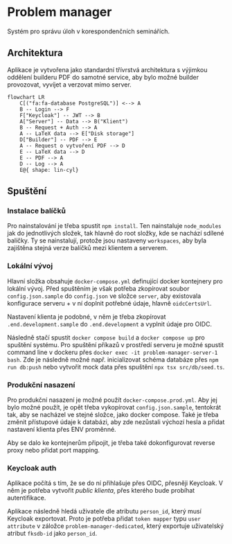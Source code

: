 # Problem manager

Systém pro správu úloh v korespondenčních seminářích.

## Architektura

Aplikace je vytvořena jako standardní třívrstvá architektura s výjimkou
oddělení builderu PDF do samotné service, aby bylo možné builder provozovat,
vyvíjet a verzovat mimo server.

```mermaid
flowchart LR
    C[("fa:fa-database PostgreSQL")] <--> A
    B -- Login --> F
    F["Keycloak"] -- JWT --> B
    A["Server"] -- Data --> B("Klient")
    B -- Request + Auth --> A
    A -- LaTeX data --> E["Disk storage"]
    D["Builder"] -- PDF --> E
    A -- Request o vytvoření PDF --> D
    E -- LaTeX data --> D
    E -- PDF --> A
    D -- Log --> A
    E@{ shape: lin-cyl}
```

## Spuštění

### Instalace balíčků

Pro nainstalování je třeba spustit `npm install`. Ten nainstaluje `node_modules`
jak do jednotlivých složek, tak hlavně do root složky, kde se nachází sdílené
balíčky. Ty se nainstalují, protože jsou nastaveny `workspaces`, aby byla
zajištěna stejná verze balíčků mezi klientem a serverem.

### Lokální vývoj

Hlavní složka obsahuje `docker-compose.yml` definující docker kontejnery pro
lokální vývoj. Před spuštěním je však potřeba zkopírovat soubor
`config.json.sample` do `config.json` ve složce `server`, aby existovala
konfigurace serveru + v ní doplnit potřebné údaje, hlavně `oidcCertsUrl`.

Nastavení klienta je podobné, v něm je třeba zkopírovat `.end.development.sample`
do `.end.development` a vyplnit údaje pro OIDC.

Následně stačí spustit `docker compose build` a `docker compose up` pro spuštění
systému. Pro spuštění příkazů v prostředí serveru je možné spustit command line
v dockeru přes `docker exec -it problem-manager-server-1 bash`. Zde je následně
možné např. inicializovat schéma databáze přes `npm run db:push` nebo vytvořit
mock data přes spuštění `npx tsx src/db/seed.ts`.

### Produkční nasazení

Pro produkční nasazení je možné použít `docker-compose.prod.yml`. Aby jej
bylo možné použít, je opět třeba vykopírovat `config.json.sample`, tentokrát
tak, aby se nacházel ve stejné složce, jako docker compose. Také je třeba
změnit přístupové údaje k databázi, aby zde nezůstali výchozí hesla a přidat
nastavení klienta přes ENV proměnné.

Aby se dalo ke kontejnerům připojit, je třeba také dokonfigurovat reverse proxy
nebo přidat port mapping.

### Keycloak auth

Aplikace počítá s tím, že se do ní přihlašuje přes OIDC, přesněji Keycloak.
V něm je potřeba vytvořit _public klienta_, přes kterého bude probíhat
autentifikace.

Aplikace následně hledá uživatele dle atributu `person_id`, který musí Keycloak
exportovat. Proto je potřeba přidat `token mapper` typu `user attribute`
v záložce `problem-manager-dedicated`, který exportuje uživatelský atribut
`fksdb-id` jako `person_id`.
